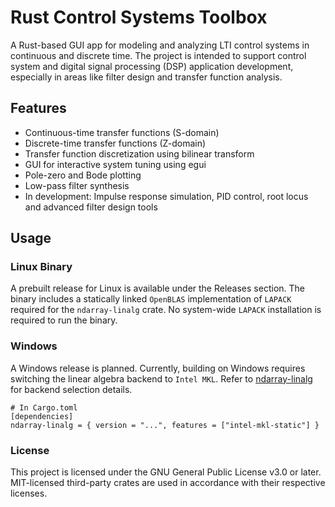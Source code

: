 # Rust Control Systems Toolbox 
A Rust-based GUI app for modeling and analyzing LTI control systems in continuous and discrete time. The project is intended to support control system and digital signal processing (DSP) application development, especially in areas like filter design and transfer function analysis.

## Features
- Continuous-time transfer functions (S-domain)
- Discrete-time transfer functions (Z-domain)
- Transfer function discretization using bilinear transform 
- GUI for interactive system tuning using egui
- Pole-zero and Bode plotting
- Low-pass filter synthesis
- In development: Impulse response simulation, PID control, root locus and advanced filter design tools

## Usage
### Linux Binary
A prebuilt release for Linux is available under the Releases section. The binary includes a statically linked `OpenBLAS` implementation of `LAPACK` required for the `ndarray-linalg` crate.
No system-wide `LAPACK` installation is required to run the binary.

### Windows
A Windows release is planned. Currently, building on Windows requires switching the linear algebra backend to `Intel MKL`.
Refer to [ndarray-linalg](https://github.com/rust-ndarray/ndarray-linalg) for backend selection details.
```
# In Cargo.toml
[dependencies]
ndarray-linalg = { version = "...", features = ["intel-mkl-static"] }
```
### License
This project is licensed under the GNU General Public License v3.0 or later.
MIT-licensed third-party crates are used in accordance with their respective licenses.
